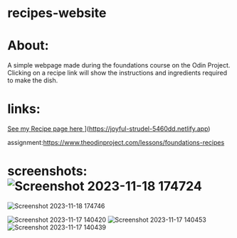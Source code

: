 # recipes-website

# About:
A simple webpage made during the foundations course on the Odin Project. Clicking on a recipe link will show the instructions and ingredients required to make the dish.
# links:

[See my Recipe page here ]([http://192.168.0.103:3000/index.html)](https://joyful-strudel-5460dd.netlify.app)

assignment:https://www.theodinproject.com/lessons/foundations-recipes
# screenshots:![Screenshot 2023-11-18 174724](https://github.com/shivkolekar/recipes-website/assets/87165724/e5252a64-2e5b-43ce-8a0f-2569a6ca131d)
![Screenshot 2023-11-18 174746](https://github.com/shivkolekar/recipes-website/assets/87165724/6268fe33-03b1-4975-b91d-97ead49d88f8)



![Screenshot 2023-11-17 140420](https://github.com/shivkolekar/recipes-website/assets/87165724/2cb410c5-3015-41b7-a0c7-60063ac23620)
![Screenshot 2023-11-17 140453](https://github.com/shivkolekar/recipes-website/assets/87165724/6e8b1d53-c9c8-44cc-b03c-5e31e8a68f2a)
![Screenshot 2023-11-17 140439](https://github.com/shivkolekar/recipes-website/assets/87165724/f5f52a7a-2f58-432a-8bdf-6431b82a349e)
